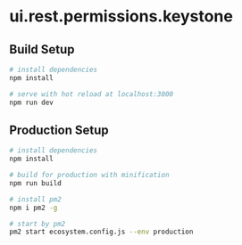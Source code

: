 # ui.rest.permissions.keystone

## Build Setup

``` bash
# install dependencies
npm install

# serve with hot reload at localhost:3000
npm run dev
```

## Production Setup

``` bash
# install dependencies
npm install

# build for production with minification
npm run build

# install pm2
npm i pm2 -g

# start by pm2
pm2 start ecosystem.config.js --env production
```
